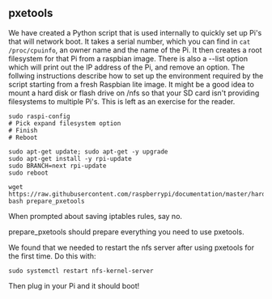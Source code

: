 ## pxetools
We have created a Python script that is used internally to quickly set up Pi's that will network boot. It takes a serial number, which you can find in `cat /proc/cpuinfo`, an owner name and the name of the Pi. It then creates a root filesystem for that Pi from a raspbian image. There is also a --list option which will print out the IP address of the Pi, and remove an option. The follwing instructions describe how to set up the environment required by the script starting from a fresh Raspbian lite image. It might be a good idea to mount a hard disk or flash drive on /nfs so that your SD card isn't providing filesystems to multiple Pi's. This is left as an exercise for the reader.

```
sudo raspi-config
# Pick expand filesystem option
# Finish
# Reboot

sudo apt-get update; sudo apt-get -y upgrade
sudo apt-get install -y rpi-update
sudo BRANCH=next rpi-update
sudo reboot

wget https://raw.githubusercontent.com/raspberrypi/documentation/master/hardware/raspberrypi/bootmodes/pxetools/prepare_pxetools
bash prepare_pxetools
```

When prompted about saving iptables rules, say no.

prepare_pxetools should prepare everything you need to use pxetools.

We found that we needed to restart the nfs server after using pxetools for the first time. Do this with:
```
sudo systemctl restart nfs-kernel-server
```

Then plug in your Pi and it should boot!
